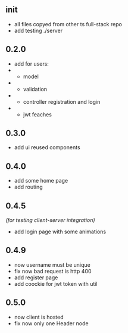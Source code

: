 ## init

- all files copyed from other ts full-stack repo
- add testing ./server

## 0.2.0

- add for users:
- - model
- - validation
- - controller registration and login
- - jwt feaches

## 0.3.0

- add ui reused components

## 0.4.0

- add some home page
- add routing

## 0.4.5

_(for testing client-server integration)_

- add login page with some animations

## 0.4.9

- now username must be unique
- fix now bad request is http 400
- add register page
- add coockie for jwt token with util

## 0.5.0

- now client is hosted
- fix now only one Header node
